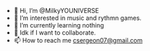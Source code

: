 - 👋 Hi, I’m @MilkyYOUNIVERSE
- 👀 I’m interested in music and rythmn games.
- 🌱 I’m currently learning nothing
- 💞️ Idk if I want to collaborate.
- 📫 How to reach me csergeon07@gmail.com

<!---
MilkyYOUNIVERSE/MilkyYOUNIVERSE is a ✨ special ✨ repository because its `README.md` (this file) appears on your GitHub profile.
You can click the Preview link to take a look at your changes.
--->
